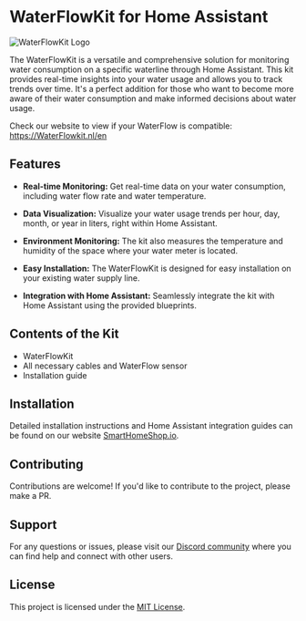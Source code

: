 # WaterFlowKit for Home Assistant

![WaterFlowKit Logo](images/WaterFlowkit-logo.png)

The WaterFlowKit is a versatile and comprehensive solution for monitoring water consumption on a specific waterline through Home Assistant. This kit provides real-time insights into your water usage and allows you to track trends over time. It's a perfect addition for those who want to become more aware of their water consumption and make informed decisions about water usage.

Check our website to view if your WaterFlow is compatible: https://WaterFlowkit.nl/en

## Features

- **Real-time Monitoring:** Get real-time data on your water consumption, including water flow rate and water temperature.

- **Data Visualization:** Visualize your water usage trends per hour, day, month, or year in liters, right within Home Assistant.

- **Environment Monitoring:** The kit also measures the temperature and humidity of the space where your water meter is located.

- **Easy Installation:** The WaterFlowKit is designed for easy installation on your existing water supply line.

- **Integration with Home Assistant:** Seamlessly integrate the kit with Home Assistant using the provided blueprints.

## Contents of the Kit

- WaterFlowKit
- All necessary cables and WaterFlow sensor
- Installation guide

## Installation

Detailed installation instructions and Home Assistant integration guides can be found on our website [SmartHomeShop.io](https://smarthomeshop.io/en).

## Contributing

Contributions are welcome! If you'd like to contribute to the project, please make a PR.

## Support

For any questions or issues, please visit our [Discord community](https://smarthomeshop.io/discord) where you can find help and connect with other users.

## License

This project is licensed under the [MIT License](LICENSE).
